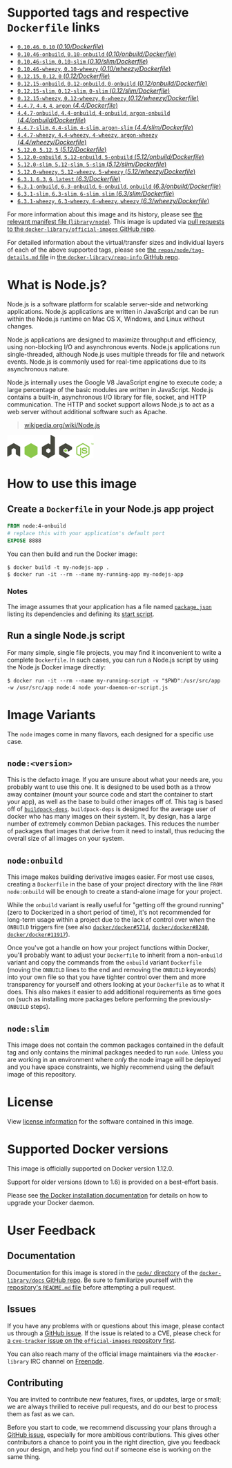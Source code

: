 # Supported tags and respective `Dockerfile` links

-	[`0.10.46`, `0.10` (*0.10/Dockerfile*)](https://github.com/nodejs/docker-node/blob/50b56d39a236fd519eda2231757aa2173e270807/0.10/Dockerfile)
-	[`0.10.46-onbuild`, `0.10-onbuild` (*0.10/onbuild/Dockerfile*)](https://github.com/nodejs/docker-node/blob/50b56d39a236fd519eda2231757aa2173e270807/0.10/onbuild/Dockerfile)
-	[`0.10.46-slim`, `0.10-slim` (*0.10/slim/Dockerfile*)](https://github.com/nodejs/docker-node/blob/50b56d39a236fd519eda2231757aa2173e270807/0.10/slim/Dockerfile)
-	[`0.10.46-wheezy`, `0.10-wheezy` (*0.10/wheezy/Dockerfile*)](https://github.com/nodejs/docker-node/blob/50b56d39a236fd519eda2231757aa2173e270807/0.10/wheezy/Dockerfile)
-	[`0.12.15`, `0.12`, `0` (*0.12/Dockerfile*)](https://github.com/nodejs/docker-node/blob/50b56d39a236fd519eda2231757aa2173e270807/0.12/Dockerfile)
-	[`0.12.15-onbuild`, `0.12-onbuild`, `0-onbuild` (*0.12/onbuild/Dockerfile*)](https://github.com/nodejs/docker-node/blob/50b56d39a236fd519eda2231757aa2173e270807/0.12/onbuild/Dockerfile)
-	[`0.12.15-slim`, `0.12-slim`, `0-slim` (*0.12/slim/Dockerfile*)](https://github.com/nodejs/docker-node/blob/50b56d39a236fd519eda2231757aa2173e270807/0.12/slim/Dockerfile)
-	[`0.12.15-wheezy`, `0.12-wheezy`, `0-wheezy` (*0.12/wheezy/Dockerfile*)](https://github.com/nodejs/docker-node/blob/50b56d39a236fd519eda2231757aa2173e270807/0.12/wheezy/Dockerfile)
-	[`4.4.7`, `4.4`, `4`, `argon` (*4.4/Dockerfile*)](https://github.com/nodejs/docker-node/blob/bf93fccf8e127824cd2478f491502c7d3ad0e1aa/4.4/Dockerfile)
-	[`4.4.7-onbuild`, `4.4-onbuild`, `4-onbuild`, `argon-onbuild` (*4.4/onbuild/Dockerfile*)](https://github.com/nodejs/docker-node/blob/bf93fccf8e127824cd2478f491502c7d3ad0e1aa/4.4/onbuild/Dockerfile)
-	[`4.4.7-slim`, `4.4-slim`, `4-slim`, `argon-slim` (*4.4/slim/Dockerfile*)](https://github.com/nodejs/docker-node/blob/bf93fccf8e127824cd2478f491502c7d3ad0e1aa/4.4/slim/Dockerfile)
-	[`4.4.7-wheezy`, `4.4-wheezy`, `4-wheezy`, `argon-wheezy` (*4.4/wheezy/Dockerfile*)](https://github.com/nodejs/docker-node/blob/bf93fccf8e127824cd2478f491502c7d3ad0e1aa/4.4/wheezy/Dockerfile)
-	[`5.12.0`, `5.12`, `5` (*5.12/Dockerfile*)](https://github.com/nodejs/docker-node/blob/50b56d39a236fd519eda2231757aa2173e270807/5.12/Dockerfile)
-	[`5.12.0-onbuild`, `5.12-onbuild`, `5-onbuild` (*5.12/onbuild/Dockerfile*)](https://github.com/nodejs/docker-node/blob/50b56d39a236fd519eda2231757aa2173e270807/5.12/onbuild/Dockerfile)
-	[`5.12.0-slim`, `5.12-slim`, `5-slim` (*5.12/slim/Dockerfile*)](https://github.com/nodejs/docker-node/blob/50b56d39a236fd519eda2231757aa2173e270807/5.12/slim/Dockerfile)
-	[`5.12.0-wheezy`, `5.12-wheezy`, `5-wheezy` (*5.12/wheezy/Dockerfile*)](https://github.com/nodejs/docker-node/blob/50b56d39a236fd519eda2231757aa2173e270807/5.12/wheezy/Dockerfile)
-	[`6.3.1`, `6.3`, `6`, `latest` (*6.3/Dockerfile*)](https://github.com/nodejs/docker-node/blob/ae9e2d4f04a0fa82261df86fd9556a76cefc020d/6.3/Dockerfile)
-	[`6.3.1-onbuild`, `6.3-onbuild`, `6-onbuild`, `onbuild` (*6.3/onbuild/Dockerfile*)](https://github.com/nodejs/docker-node/blob/ae9e2d4f04a0fa82261df86fd9556a76cefc020d/6.3/onbuild/Dockerfile)
-	[`6.3.1-slim`, `6.3-slim`, `6-slim`, `slim` (*6.3/slim/Dockerfile*)](https://github.com/nodejs/docker-node/blob/ae9e2d4f04a0fa82261df86fd9556a76cefc020d/6.3/slim/Dockerfile)
-	[`6.3.1-wheezy`, `6.3-wheezy`, `6-wheezy`, `wheezy` (*6.3/wheezy/Dockerfile*)](https://github.com/nodejs/docker-node/blob/ae9e2d4f04a0fa82261df86fd9556a76cefc020d/6.3/wheezy/Dockerfile)

For more information about this image and its history, please see [the relevant manifest file (`library/node`)](https://github.com/docker-library/official-images/blob/master/library/node). This image is updated via [pull requests to the `docker-library/official-images` GitHub repo](https://github.com/docker-library/official-images/pulls?q=label%3Alibrary%2Fnode).

For detailed information about the virtual/transfer sizes and individual layers of each of the above supported tags, please see [the `repos/node/tag-details.md` file](https://github.com/docker-library/repo-info/blob/master/repos/node/tag-details.md) in [the `docker-library/repo-info` GitHub repo](https://github.com/docker-library/repo-info).

# What is Node.js?

Node.js is a software platform for scalable server-side and networking applications. Node.js applications are written in JavaScript and can be run within the Node.js runtime on Mac OS X, Windows, and Linux without changes.

Node.js applications are designed to maximize throughput and efficiency, using non-blocking I/O and asynchronous events. Node.js applications run single-threaded, although Node.js uses multiple threads for file and network events. Node.js is commonly used for real-time applications due to its asynchronous nature.

Node.js internally uses the Google V8 JavaScript engine to execute code; a large percentage of the basic modules are written in JavaScript. Node.js contains a built-in, asynchronous I/O library for file, socket, and HTTP communication. The HTTP and socket support allows Node.js to act as a web server without additional software such as Apache.

> [wikipedia.org/wiki/Node.js](https://en.wikipedia.org/wiki/Node.js)

![logo](https://raw.githubusercontent.com/docker-library/docs/01c12653951b2fe592c1f93a13b4e289ada0e3a1/node/logo.png)

# How to use this image

## Create a `Dockerfile` in your Node.js app project

```dockerfile
FROM node:4-onbuild
# replace this with your application's default port
EXPOSE 8888
```

You can then build and run the Docker image:

```console
$ docker build -t my-nodejs-app .
$ docker run -it --rm --name my-running-app my-nodejs-app
```

### Notes

The image assumes that your application has a file named [`package.json`](https://docs.npmjs.com/files/package.json) listing its dependencies and defining its [start script](https://docs.npmjs.com/misc/scripts#default-values).

## Run a single Node.js script

For many simple, single file projects, you may find it inconvenient to write a complete `Dockerfile`. In such cases, you can run a Node.js script by using the Node.js Docker image directly:

```console
$ docker run -it --rm --name my-running-script -v "$PWD":/usr/src/app -w /usr/src/app node:4 node your-daemon-or-script.js
```

# Image Variants

The `node` images come in many flavors, each designed for a specific use case.

## `node:<version>`

This is the defacto image. If you are unsure about what your needs are, you probably want to use this one. It is designed to be used both as a throw away container (mount your source code and start the container to start your app), as well as the base to build other images off of. This tag is based off of [`buildpack-deps`](https://registry.hub.docker.com/_/buildpack-deps/). `buildpack-deps` is designed for the average user of docker who has many images on their system. It, by design, has a large number of extremely common Debian packages. This reduces the number of packages that images that derive from it need to install, thus reducing the overall size of all images on your system.

## `node:onbuild`

This image makes building derivative images easier. For most use cases, creating a `Dockerfile` in the base of your project directory with the line `FROM node:onbuild` will be enough to create a stand-alone image for your project.

While the `onbuild` variant is really useful for "getting off the ground running" (zero to Dockerized in a short period of time), it's not recommended for long-term usage within a project due to the lack of control over *when* the `ONBUILD` triggers fire (see also [`docker/docker#5714`](https://github.com/docker/docker/issues/5714), [`docker/docker#8240`](https://github.com/docker/docker/issues/8240), [`docker/docker#11917`](https://github.com/docker/docker/issues/11917)).

Once you've got a handle on how your project functions within Docker, you'll probably want to adjust your `Dockerfile` to inherit from a non-`onbuild` variant and copy the commands from the `onbuild` variant `Dockerfile` (moving the `ONBUILD` lines to the end and removing the `ONBUILD` keywords) into your own file so that you have tighter control over them and more transparency for yourself and others looking at your `Dockerfile` as to what it does. This also makes it easier to add additional requirements as time goes on (such as installing more packages before performing the previously-`ONBUILD` steps).

## `node:slim`

This image does not contain the common packages contained in the default tag and only contains the minimal packages needed to run `node`. Unless you are working in an environment where *only* the node image will be deployed and you have space constraints, we highly recommend using the default image of this repository.

# License

View [license information](https://github.com/joyent/node/blob/master/LICENSE) for the software contained in this image.

# Supported Docker versions

This image is officially supported on Docker version 1.12.0.

Support for older versions (down to 1.6) is provided on a best-effort basis.

Please see [the Docker installation documentation](https://docs.docker.com/installation/) for details on how to upgrade your Docker daemon.

# User Feedback

## Documentation

Documentation for this image is stored in the [`node/` directory](https://github.com/docker-library/docs/tree/master/node) of the [`docker-library/docs` GitHub repo](https://github.com/docker-library/docs). Be sure to familiarize yourself with the [repository's `README.md` file](https://github.com/docker-library/docs/blob/master/README.md) before attempting a pull request.

## Issues

If you have any problems with or questions about this image, please contact us through a [GitHub issue](https://github.com/nodejs/docker-node/issues). If the issue is related to a CVE, please check for [a `cve-tracker` issue on the `official-images` repository first](https://github.com/docker-library/official-images/issues?q=label%3Acve-tracker).

You can also reach many of the official image maintainers via the `#docker-library` IRC channel on [Freenode](https://freenode.net).

## Contributing

You are invited to contribute new features, fixes, or updates, large or small; we are always thrilled to receive pull requests, and do our best to process them as fast as we can.

Before you start to code, we recommend discussing your plans through a [GitHub issue](https://github.com/nodejs/docker-node/issues), especially for more ambitious contributions. This gives other contributors a chance to point you in the right direction, give you feedback on your design, and help you find out if someone else is working on the same thing.
